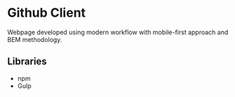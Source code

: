 # Github Client

Webpage developed using modern workflow with mobile-first approach and BEM methodology.

## Libraries

- npm
- Gulp
